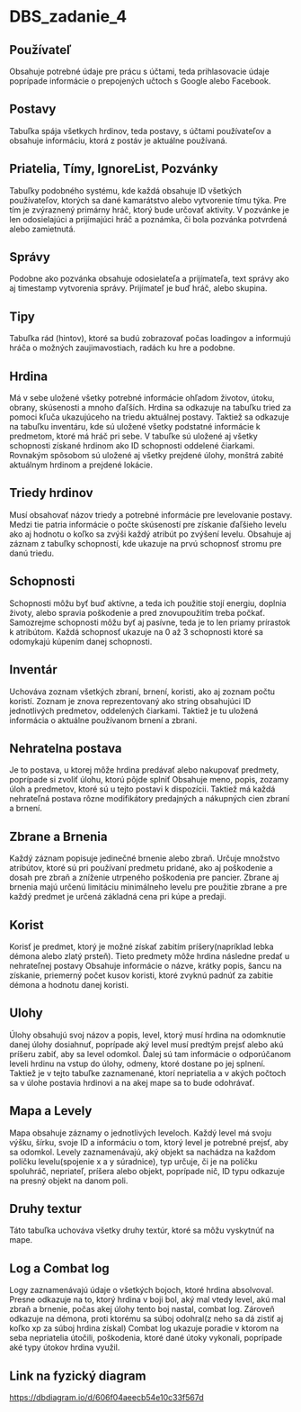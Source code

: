 # DBS_zadanie_4

## Používateľ
Obsahuje potrebné údaje pre prácu s účtami, teda prihlasovacie údaje poprípade informácie o prepojených učtoch s Google alebo Facebook.

## Postavy
Tabuľka spája všetkych hrdinov, teda postavy, s účtami používateľov a obsahuje informáciu, ktorá z postáv je aktuálne používaná.

## Priatelia, Tímy, IgnoreList, Pozvánky
Tabuľky podobného systému, kde každá obsahuje ID všetkých používateľov, ktorých sa dané kamarátstvo alebo vytvorenie tímu týka.
Pre tím je zvýraznený primárny hráč, ktorý bude určovať aktivity.
V pozvánke je len odosielajúci a prijímajúci hráč a poznámka, či bola pozvánka potvrdená alebo zamietnutá.

## Správy
Podobne ako pozvánka obsahuje odosielateľa a prijímateľa, text správy ako aj timestamp vytvorenia správy.
Prijímateľ je buď hráč, alebo skupina.

## Tipy
Tabuľka rád (hintov), ktoré sa budú zobrazovať počas loadingov a informujú hráča o možných zaujimavostiach, radách ku hre a podobne.

## Hrdina
Má v sebe uložené všetky potrebné informácie ohľadom životov, útoku, obrany, skúsenosti a mnoho ďaľších.
Hrdina sa odkazuje na tabuľku tried za pomoci kľuča ukazujúceho na triedu aktuálnej postavy.
Taktiež sa odkazuje na tabuľku inventáru, kde sú uložené všetky podstatné informácie k predmetom, ktoré má hráč pri sebe.
V tabuľke sú uložené aj všetky schopnosti získané hrdinom ako ID schopnosti oddelené čiarkami.
Rovnakým spôsobom sú uložené aj všetky prejdené úlohy, monštrá zabité aktuálnym hrdinom a prejdené lokácie.

## Triedy hrdinov
Musí obsahovať názov triedy a potrebné informácie pre levelovanie postavy.
Medzi tie patria informácie o počte skúseností pre získanie ďaľšieho levelu ako aj hodnotu o koľko sa zvýši každý atribút po zvýšení levelu.
Obsahuje aj záznam z tabuľky schopností, kde ukazuje na prvú schopnosť stromu pre danú triedu.

## Schopnosti
Schopnosti môžu byť buď aktívne, a teda ich použitie stojí energiu, doplnia životy, alebo spravia poškodenie a pred znovupoužitím treba počkať.
Samozrejme schopnosti môžu byť aj pasívne, teda je to len priamy prírastok k atribútom.
Každá schopnosť ukazuje na 0 až 3 schopnosti ktoré sa odomykajú kúpením danej schopnosti.

## Inventár
Uchováva zoznam všetkých zbraní, brnení, koristi, ako aj zoznam počtu koristí.
Zoznam je znova reprezentovaný ako string obsahujúci ID jednotlivých predmetov, oddelených čiarkami.
Taktiež je tu uložená informácia o aktuálne používanom brnení a zbrani.

## Nehratelna postava
Je to postava, u ktorej môže hrdina predávať alebo nakupovať predmety, poprípade si zvoliť úlohu, ktorú pôjde splniť
Obsahuje meno, popis, zozamy úloh a predmetov, ktoré sú u tejto postavi k dispozícii.
Taktiež má každá nehrateľná postava rôzne modifikátory predajných a nákupných cien zbraní a brnení. 

## Zbrane a Brnenia
Každý záznam popisuje jedinečné brnenie alebo zbraň.
Určuje množstvo atribútov, ktoré sú pri používaní predmetu pridané, ako aj poškodenie a dosah pre zbraň a zníženie utrpeného poškodenia pre pancier.
Zbrane aj brnenia majú určenú limitáciu minimálneho levelu pre použitie zbrane a pre každý predmet je určená základná cena pri kúpe a predaji.

## Korist 
Korisť je predmet, ktorý je možné získať zabitím príšery(napríklad lebka démona alebo zlatý prsteň). Tieto predmety môže hrdina následne predať u nehrateľnej postavy
Obsahuje informácie o názve, krátky popis, šancu na získanie, priemerný počet kusov koristi, ktoré zvyknú padnúť za zabitie démona a hodnotu danej koristi.

## Ulohy
Úlohy obsahujú svoj názov a popis, level, ktorý musí hrdina na odomknutie danej úlohy dosiahnuť, poprípade aký level musí predtým prejsť alebo akú príšeru zabiť, aby sa level odomkol.
Ďalej sú tam informácie o odporúčanom leveli hrdinu na vstup do úlohy, odmeny, ktoré dostane po jej splnení.
Taktiež je v tejto tabuľke zaznamenané, ktorí nepriatelia a v akých počtoch sa v úlohe postavia hrdinovi a na akej mape sa to bude odohrávať.

## Mapa a Levely
Mapa obsahuje záznamy o jednotlivých leveloch. Každý level má svoju výšku, šírku, svoje ID a informáciu o tom, ktorý level je potrebné prejsť, aby sa odomkol.
Levely zaznamenávajú, aký objekt sa nachádza na každom políčku levelu(spojenie x a y súradnice), typ určuje, či je na políčku spoluhráč, nepriateľ, príšera alebo objekt, poprípade nič, ID typu odkazuje na presný objekt na danom poli.

## Druhy textur
Táto tabuľka uchováva všetky druhy textúr, ktoré sa môžu vyskytnúť na mape.

## Log a Combat log
Logy zaznamenávajú údaje o všetkých bojoch, ktoré hrdina absolvoval. Presne odkazuje na to, ktorý hrdina v boji bol, aký mal vtedy level, akú mal zbraň a brnenie, počas akej úlohy tento boj nastal, combat log.
Zároveň odkazuje na démona, proti ktorému sa súboj odohral(z neho sa dá zistiť aj koľko xp za súboj hrdina získal)
Combat log ukazuje poradie v ktorom na seba nepriatelia útočili, poškodenia, ktoré dané útoky vykonali, poprípade aké typy útokov hrdina využil. 

## Link na fyzický diagram
https://dbdiagram.io/d/606f04aeecb54e10c33f567d
